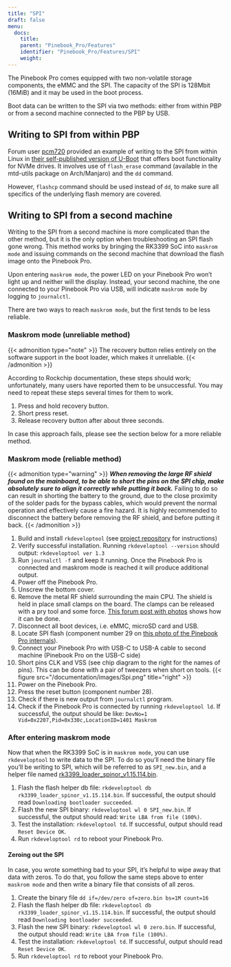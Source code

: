 ```yaml
---
title: "SPI"
draft: false
menu:
  docs:
    title:
    parent: "Pinebook_Pro/Features"
    identifier: "Pinebook_Pro/Features/SPI"
    weight: 
---
```


The Pinebook Pro comes equipped with two non-volatile storage components, the eMMC and the SPI. The capacity of the SPI is 128Mbit (16MiB) and it may be used in the boot process.

Boot data can be written to the SPI via two methods: either from within PBP or from a second machine connected to the PBP by USB.

## Writing to SPI from within PBP

Forum user [pcm720](https://forum.pine64.org/member.php?action=profile&uid=15527) provided an example of writing to the SPI from within Linux in [their self-published version of U-Boot](https://github.com/pcm720/u-boot-build-scripts/releases) that offers boot functionality for NVMe drives. It involves use of `flash_erase` command (available in the mtd-utils package on Arch/Manjaro) and the `dd` command.

However, `flashcp` command should be used instead of `dd`, to make sure all specifics of the underlying flash memory are covered.

## Writing to SPI from a second machine

Writing to the SPI from a second machine is more complicated than the other method, but it is the only option when troubleshooting an SPI flash gone wrong. This method works by bringing the RK3399 SoC into `maskrom mode` and issuing commands on the second machine that download the flash image onto the Pinebook Pro.

Upon entering `maskrom mode`, the power LED on your Pinebook Pro won’t light up and neither will the display. Instead, your second machine, the one connected to your Pinebook Pro via USB, will indicate `maskrom mode` by logging to `journalctl`.

There are two ways to reach `maskrom mode`, but the first tends to be less reliable.

### Maskrom mode (unreliable method)

{{< admonition type="note" >}}
 The recovery button relies entirely on the software support in the boot loader, which makes it unreliable.
{{< /admonition >}}

According to Rockchip documentation, these steps should work; unfortunately, many users have reported them to be unsuccessful. You may need to repeat these steps several times for them to work.

1. Press and hold recovery button.
2. Short press reset.
3. Release recovery button after about three seconds.

In case this approach fails, please see the section below for a more reliable method.

### Maskrom mode (reliable method)

{{< admonition type="warning" >}}
 ***When removing the large RF shield found on the mainboard, to be able to short the pins on the SPI chip, make absolutely sure to align it correctly while putting it back.***  Failing to do so can result in shorting the battery to the ground, due to the close proximity of the solder pads for the bypass cables, which would prevent the normal operation and effectively cause a fire hazard.  It is highly recommended to disconnect the battery before removing the RF shield, and before putting it back.
{{< /admonition >}}

1. Build and install `rkdeveloptool` (see [project repository](https://github.com/rockchip-linux/rkdeveloptool) for instructions)
2. Verify successful installation. Running `rkdeveloptool --version` should output: `rkdeveloptool ver 1.3`
3. Run `journalctl -f` and keep it running. Once the Pinebook Pro is connected and maskrom mode is reached it will produce additional output.
4. Power off the Pinebook Pro.
5. Unscrew the bottom cover.
6. Remove the metal RF shield surrounding the main CPU. The shield is held in place small clamps on the board. The clamps can be released with a pry tool and some force. [This forum post with photos](https://forum.pine64.org/showthread.php?tid=11073&pid=75096#pid75096) shows how it can be done.
7. Disconnect all boot devices, i.e. eMMC, microSD card and USB.
8. Locate SPI flash (component number 29 on [this photo of the Pinebook Pro internals](https://wiki.pine64.org/images/4/45/PBPL_S.jpg)).
9. Connect your Pinebook Pro with USB-C to USB-A cable to second machine (Pinebook Pro on the USB-C side)
10. Short pins CLK and VSS (see chip diagram to the right for the names of pins). This can be done with a pair of tweezers when short on tools. {{< figure src="/documentation/images/Spi.png" title="right" >}}
11. Power on the Pinebook Pro.
12. Press the reset button (component number 28).
13. Check if there is new output from `journalctl` program.
14. Check if the Pinebook Pro is connected by running `rkdeveloptool ld`. If successful, the output should be like: `DevNo=1 Vid=0x2207,Pid=0x330c,LocationID=1401 Maskrom`

### After entering maskrom mode

Now that when the RK3399 SoC is in `maskrom mode`, you can use `rkdeveloptool` to write data to the SPI. To do so you’ll need the binary file you’ll be writing to SPI, which will be referred to as `SPI_new.bin`, and a helper file named [rk3399_loader_spinor_v1.15.114.bin](https://dl.radxa.com/rockpi4/images/loader/spi/rk3399_loader_spinor_v1.15.114.bin).

1. Flash the flash helper db file: `rkdeveloptool db rk3399_loader_spinor_v1.15.114.bin`. If successful, the output should read `Downloading bootloader succeeded`.
2. Flash the new SPI binary: `rkdeveloptool wl 0 SPI_new.bin`. If successful, the output should read: `Write LBA from file (100%)`.
3. Test the installation: `rkdeveloptool td`. If successful, output should read `Reset Device OK`.
4. Run `rkdeveloptool rd` to reboot your Pinebook Pro.

#### Zeroing out the SPI

In case, you wrote something bad to your SPI, it’s helpful to wipe away that data with zeros. To do that, you follow the same steps above to enter `maskrom mode` and then write a binary file that consists of all zeros.

1. Create the binary file `dd if=/dev/zero of=zero.bin bs=1M count=16`
2. Flash the flash helper db file: `rkdeveloptool db rk3399_loader_spinor_v1.15.114.bin`. If successful, the output should read `Downloading bootloader succeeded`.
3. Flash the new SPI binary: `rkdeveloptool wl 0 zero.bin`. If successful, the output should read: `Write LBA from file (100%)`.
4. Test the installation: `rkdeveloptool td`. If successful, output should read `Reset Device OK`.
5. Run `rkdeveloptool rd` to reboot your Pinebook Pro.
